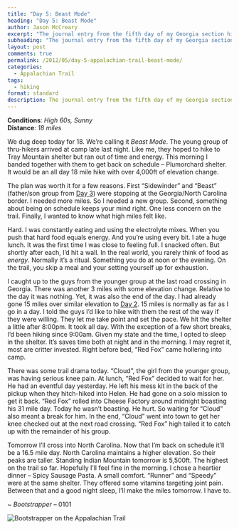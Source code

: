 ```yaml
---
title: "Day 5: Beast Mode"
heading: "Day 5: Beast Mode"
author: Jason McCreary
excerpt: "The journal entry from the fifth day of my Georgia section hike through the Appalachian Trail."
subheading: "The journal entry from the fifth day of my Georgia section hike through the Appalachian Trail."
layout: post
comments: true
permalink: /2012/05/day-5-appalachian-trail-beast-mode/
categories:
  - Appalachian Trail
tags:
  - hiking
format: standard
description: The journal entry from the fifth day of my Georgia section hike through the Appalachian Trail.
---
```

**Conditions**: *High 60s, Sunny*  
**Distance**: *18 miles*

We dug deep today for 18. We&rsquo;re calling it *Beast Mode*. The young group of thru-hikers arrived at camp late last night. Like me, they hoped to hike to Tray Mountain shelter but ran out of time and energy. This morning I banded together with them to get back on schedule – Plumorchard shelter. It would be an all day 18 mile hike with over 4,000ft of elevation change.

The plan was worth it for a few reasons. First &ldquo;Sidewinder&rdquo; and &ldquo;Beast&rdquo; (father/son group from [Day 3][1]) were stopping at the Georgia/North Carolina border. I needed more miles. So I needed a new group. Second, something about being on schedule keeps your mind right. One less concern on the trail. Finally, I wanted to know what high miles felt like.

Hard. I was constantly eating and using the electrolyte mixes. When you push that hard food equals energy. And you&rsquo;re using every bit. I ate a huge lunch. It was the first time I was close to feeling full. I snacked often. But shortly after each, I&rsquo;d hit a wall. In the real world, you rarely think of food as *energy*. Normally it&rsquo;s a ritual. Something you do at noon or the evening. On the trail, you skip a meal and your setting yourself up for exhaustion.

I caught up to the guys from the younger group at the last road crossing in Georgia. There was another 3 miles with some elevation change. Relative to the day it was nothing. Yet, it was also the end of the day. I had already gone 15 miles over similar elevation to [Day 2][2]. 15 miles is normally as far as I go in a day. I told the guys I&rsquo;d like to hike with them the rest of the way if they were willing. They let me take point and set the pace. We hit the shelter a little after 8:00pm. It took all day. With the exception of a few short breaks, I&rsquo;d been hiking since 9:00am. Given my state and the time, I opted to sleep in the shelter. It&rsquo;s saves time both at night and in the morning. I may regret it, most are critter invested. Right before bed, &ldquo;Red Fox&rdquo; came hollering into camp.

There was some trail drama today. &ldquo;Cloud&rdquo;, the girl from the younger group, was having serious knee pain. At lunch, &ldquo;Red Fox&rdquo; decided to wait for her. He had an eventful day yesterday. He left his mess kit in the back of the pickup when they hitch-hiked into Helen. He had gone on a solo mission to get it back. &ldquo;Red Fox&rdquo; rolled into Cheese Factory around midnight boasting his 31 mile day. Today he wasn&rsquo;t boasting. He hurt. So waiting for &ldquo;Cloud&rdquo; also meant a break for him. In the end, &ldquo;Cloud&rdquo; went into town to get her knee checked out at the next road crossing. &ldquo;Red Fox&rdquo; high tailed it to catch up with the remainder of his group.

Tomorrow I&rsquo;ll cross into North Carolina. Now that I&rsquo;m back on schedule it&rsquo;ll be a 16.5 mile day. North Carolina maintains a higher elevation. So their peaks are taller. Standing Indian Mountain tomorrow is 5,500ft. The highest on the trail so far. Hopefully I&rsquo;ll feel fine in the morning. I chose a heartier dinner – Spicy Sausage Pasta. A small comfort. &ldquo;Runner&rdquo; and &ldquo;Speedy&rdquo; were at the same shelter. They offered some vitamins targeting joint pain. Between that and a good night sleep, I&rsquo;ll make the miles tomorrow. I have to.

~ *Bootstrapper* – 0101

<img src="/images/jason-mccreary-appalachian-trail.jpg" alt="Bootstrapper on the Appalachian Trail" title="Bootstrapper on the Appalachian Trail" />

 [1]: http://jason.pureconcepts.net/2012/05/day-3-appalachian-trail-going-the-distance/ "Day 3: Going the Distance"
 [2]: http://jason.pureconcepts.net/2012/05/day-2-appalachian-trail-men-and-boys/ "Day 2: Men and Boys"
